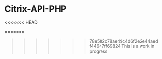 # Citrix-API-PHP
<<<<<<< HEAD

=======
>>>>>>> 78e582c78ae49c4d6f2e2e44aedf44647ff69824
This is a work in progress
